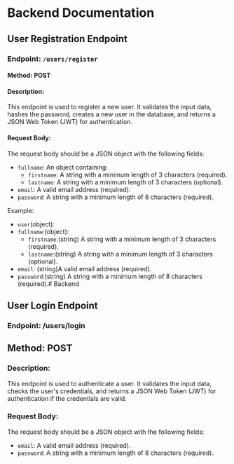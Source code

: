 # Backend Documentation

## User Registration Endpoint

### Endpoint: `/users/register`

#### Method: POST

#### Description:

This endpoint is used to register a new user. It validates the input data, hashes the password, creates a new user in the database, and returns a JSON Web Token (JWT) for authentication.

#### Request Body:

The request body should be a JSON object with the following fields:

- `fullname`: An object containing:
  - `firstname`: A string with a minimum length of 3 characters (required).
  - `lastname`: A string with a minimum length of 3 characters (optional).
- `email`: A valid email address (required).
- `password`: A string with a minimum length of 8 characters (required).

Example:

- `user`(object):
- `fullname`:(object):
  - `firstname`:(string) A string with a minimum length of 3 characters (required).
  - `lastname`:(string) A string with a minimum length of 3 characters (optional).
- `email`: (string)A valid email address (required).
- `password`:(string) A string with a minimum length of 8 characters (required).# Backend

## User Login Endpoint

### Endpoint: /users/login

## Method: POST

### Description:

This endpoint is used to authenticate a user. It validates the input data, checks the user's credentials, and returns a JSON Web Token (JWT) for authentication if the credentials are valid.

### Request Body:

The request body should be a JSON object with the following fields:

- `email`: A valid email address (required).
- `password`: A string with a minimum length of 8 characters (required).
